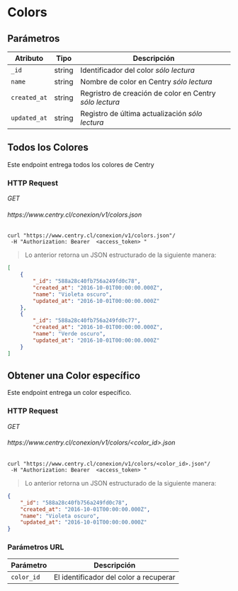 # Colors

## Parámetros

| Atributo     | Tipo   | Descripción                                                                           |
| ------------ | ------ | ------------------------------------------------------------------------------------- |
| `_id`        | string | Identificador del color <i class="label label-info">sólo lectura</i>                  |
| `name`       | string | Nombre de color en Centry <i class="label label-info">sólo lectura</i>                |
| `created_at` | string | Regristro de creación de color en Centry <i class="label label-info">sólo lectura</i> |
| `updated_at` | string | Registro de última actualización <i class="label label-info">sólo lectura</i>         |

## Todos los Colores

Este endpoint entrega todos los colores de Centry

### HTTP Request

<div class="api-endpoint">
  <div class="endpoint-data">
    <i class="label label-get">GET</i>
    <h6> https://www.centry.cl/conexion/v1/colors.json </h6>
  </div>
</div>

```shell
curl "https://www.centry.cl/conexion/v1/colors.json"/
 -H "Authorization: Bearer  <access_token> "
```

> Lo anterior retorna un JSON estructurado de la siguiente manera:

```json
[
    {
        "_id": "588a28c40fb756a249fd0c78",
        "created_at": "2016-10-01T00:00:00.000Z",
        "name": "Violeta oscuro",
        "updated_at": "2016-10-01T00:00:00.000Z"
    },
    {
        "_id": "588a28c40fb756a249fd0c77",
        "created_at": "2016-10-01T00:00:00.000Z",
        "name": "Verde oscuro",
        "updated_at": "2016-10-01T00:00:00.000Z"
    }
]

```

## Obtener una Color específico

Este endpoint entrega un color específico.

### HTTP Request

<div class="api-endpoint">
  <div class="endpoint-data">
    <i class="label label-get">GET</i>
    <h6> https://www.centry.cl/conexion/v1/colors/&lt;color_id&gt;.json </h6>
  </div>
</div>

```shell
curl "https://www.centry.cl/conexion/v1/colors/<color_id>.json"/
 -H "Authorization: Bearer  <access_token> "
```

> Lo anterior retorna un JSON estructurado de la siguiente manera:

```json
{
    "_id": "588a28c40fb756a249fd0c78",
    "created_at": "2016-10-01T00:00:00.000Z",
    "name": "Violeta oscuro",
    "updated_at": "2016-10-01T00:00:00.000Z"
}
```

### Parámetros URL

Parámetro  | Descripción
---------- | --------------------------------------
`color_id` | El identificador del color a recuperar
